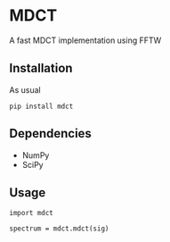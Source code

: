 MDCT
====

A fast MDCT implementation using FFTW


Installation
------------

As usual

    pip install mdct


## Dependencies

 - NumPy
 - SciPy


Usage
-----


    import mdct
    
    spectrum = mdct.mdct(sig)
